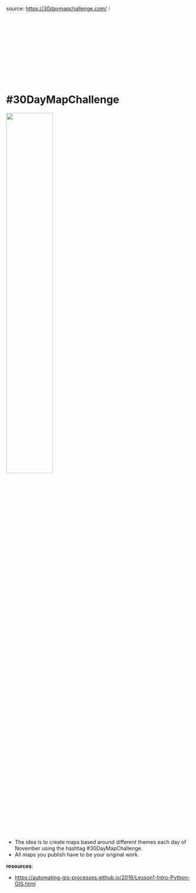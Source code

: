 source: https://30daymapchallenge.com/
<img width='5%' src='https://raw.githubusercontent.com/tjukanovt/30DayMapChallenge/main/images/logo/30DMC_Sticker_Formal.svg'/>

# #30DayMapChallenge

<img width='50%' src='https://30daymapchallenge.com/imgs/30dmc_2024.png'/>

- The idea is to create maps based around different themes each day of November using the hashtag #30DayMapChallenge. 
- All maps you publish have to be your original work.

**resources**: 
- https://automating-gis-processes.github.io/2016/Lesson1-Intro-Python-GIS.html
